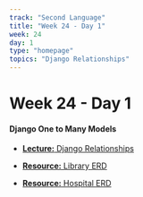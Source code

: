 ```yaml
---
track: "Second Language"
title: "Week 24 - Day 1"
week: 24
day: 1
type: "homepage"
topics: "Django Relationships"
---
```



# Week 24 - Day 1

#### Django One to Many Models

- [**Lecture:** Django Relationships](/second-language/week-24/day-1/lecture-materials/django-relationships) 

- [**Resource:** Library ERD](/second-language/week-24/day-1/lecture-materials/library-erd) 
- [**Resource:** Hospital ERD](/second-language/week-24/day-1/lecture-materials/hospital-erd) 

